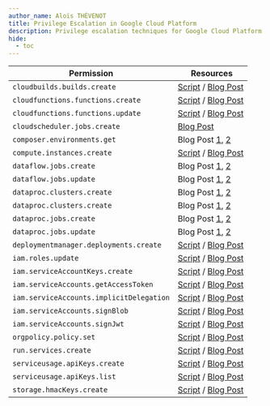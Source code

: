 ```yaml
---
author_name: Aloïs THÉVENOT
title: Privilege Escalation in Google Cloud Platform
description: Privilege escalation techniques for Google Cloud Platform (GCP)
hide:
  - toc
---
```


| Permission | Resources |
| ---------- | --------- |
| `cloudbuilds.builds.create` | [Script](https://github.com/RhinoSecurityLabs/GCP-IAM-Privilege-Escalation/blob/master/ExploitScripts/cloudbuild.builds.create.py) / [Blog Post](https://rhinosecuritylabs.com/gcp/working-as-intendedrce-to-iam-privilege-escalation-in-gcp)   |
| `cloudfunctions.functions.create` | [Script](https://github.com/RhinoSecurityLabs/GCP-IAM-Privilege-Escalation/blob/master/ExploitScripts/cloudfunctions.functions.create-call.py) / [Blog Post](https://rhinosecuritylabs.com/gcp/privilege-escalation-google-cloud-platform-part-1/) |
| `cloudfunctions.functions.update` | [Script](https://github.com/RhinoSecurityLabs/GCP-IAM-Privilege-Escalation/blob/master/ExploitScripts/cloudfunctions.functions.update.py) / [Blog Post](https://rhinosecuritylabs.com/gcp/privilege-escalation-google-cloud-platform-part-1/) |
| `cloudscheduler.jobs.create` | [Blog Post](https://rhinosecuritylabs.com/gcp/privilege-escalation-google-cloud-platform-part-1/) |
| `composer.environments.get` | Blog Post [1](https://security.love/blog/gcp/2020/11/22/lateral-movement-and-privesc-in-GCP.html), [2](https://www.xmcyber.com/blog/new-privilege-escalation-techniques-are-compromising-your-google-cloud-platform/) |
| `compute.instances.create` | [Script](https://github.com/RhinoSecurityLabs/GCP-IAM-Privilege-Escalation/blob/master/ExploitScripts/compute.instances.create.py) / [Blog Post](https://rhinosecuritylabs.com/gcp/privilege-escalation-google-cloud-platform-part-1/) |
| `dataflow.jobs.create` | Blog Post [1](https://security.love/blog/gcp/2020/11/22/lateral-movement-and-privesc-in-GCP.html), [2](https://www.xmcyber.com/blog/new-privilege-escalation-techniques-are-compromising-your-google-cloud-platform/) |
| `dataflow.jobs.update` | Blog Post [1](https://security.love/blog/gcp/2020/11/22/lateral-movement-and-privesc-in-GCP.html), [2](https://www.xmcyber.com/blog/new-privilege-escalation-techniques-are-compromising-your-google-cloud-platform/) |
| `dataproc.clusters.create` | Blog Post [1](https://security.love/blog/gcp/2020/11/22/lateral-movement-and-privesc-in-GCP.html), [2](https://www.xmcyber.com/blog/new-privilege-escalation-techniques-are-compromising-your-google-cloud-platform/) |
| `dataproc.clusters.create` | Blog Post [1](https://security.love/blog/gcp/2020/11/22/lateral-movement-and-privesc-in-GCP.html), [2](https://www.xmcyber.com/blog/new-privilege-escalation-techniques-are-compromising-your-google-cloud-platform/) |
| `dataproc.jobs.create` | Blog Post [1](https://security.love/blog/gcp/2020/11/22/lateral-movement-and-privesc-in-GCP.html), [2](https://www.xmcyber.com/blog/new-privilege-escalation-techniques-are-compromising-your-google-cloud-platform/) |
| `dataproc.jobs.update` | Blog Post [1](https://security.love/blog/gcp/2020/11/22/lateral-movement-and-privesc-in-GCP.html), [2](https://www.xmcyber.com/blog/new-privilege-escalation-techniques-are-compromising-your-google-cloud-platform/) |
| `deploymentmanager.deployments.create` | [Script](https://github.com/RhinoSecurityLabs/GCP-IAM-Privilege-Escalation/blob/master/ExploitScripts/deploymentmanager.deployments.create.py) / [Blog Post](https://rhinosecuritylabs.com/gcp/privilege-escalation-google-cloud-platform-part-1/) |
| `iam.roles.update` | [Script](https://github.com/RhinoSecurityLabs/GCP-IAM-Privilege-Escalation/blob/master/ExploitScripts/iam.roles.update.py) / [Blog Post](https://rhinosecuritylabs.com/gcp/privilege-escalation-google-cloud-platform-part-1/) |
| `iam.serviceAccountKeys.create` | [Script](https://github.com/RhinoSecurityLabs/GCP-IAM-Privilege-Escalation/blob/master/ExploitScripts/iam.serviceAccountKeys.create.py) / [Blog Post](https://rhinosecuritylabs.com/gcp/privilege-escalation-google-cloud-platform-part-1/) |
| `iam.serviceAccounts.getAccessToken` | [Script](https://github.com/RhinoSecurityLabs/GCP-IAM-Privilege-Escalation/blob/master/ExploitScripts/iam.serviceAccounts.getAccessToken.py) / [Blog Post](https://rhinosecuritylabs.com/gcp/privilege-escalation-google-cloud-platform-part-1/) |
| `iam.serviceAccounts.implicitDelegation` | [Script](https://github.com/RhinoSecurityLabs/GCP-IAM-Privilege-Escalation/blob/master/ExploitScripts/iam.serviceAccounts.implicitDelegation.py) / [Blog Post](https://rhinosecuritylabs.com/gcp/privilege-escalation-google-cloud-platform-part-1/) |
| `iam.serviceAccounts.signBlob` | [Script](https://github.com/RhinoSecurityLabs/GCP-IAM-Privilege-Escalation/blob/master/ExploitScripts/iam.serviceAccounts.signBlob-accessToken.py) / [Blog Post](https://rhinosecuritylabs.com/gcp/privilege-escalation-google-cloud-platform-part-1/) |
| `iam.serviceAccounts.signJwt` | [Script](https://github.com/RhinoSecurityLabs/GCP-IAM-Privilege-Escalation/blob/master/ExploitScripts/iam.serviceAccounts.signJWT.py) / [Blog Post](https://rhinosecuritylabs.com/gcp/privilege-escalation-google-cloud-platform-part-1/) |
| `orgpolicy.policy.set` | [Script](https://github.com/RhinoSecurityLabs/GCP-IAM-Privilege-Escalation/blob/master/ExploitScripts/orgpolicy.policy.set.py) / [Blog Post](https://rhinosecuritylabs.com/gcp/privilege-escalation-google-cloud-platform-part-2/) |
| `run.services.create` | [Script](https://github.com/RhinoSecurityLabs/GCP-IAM-Privilege-Escalation/blob/master/ExploitScripts/run.services.create.py) / [Blog Post](https://rhinosecuritylabs.com/gcp/privilege-escalation-google-cloud-platform-part-1/) |
| `serviceusage.apiKeys.create` | [Script](https://github.com/RhinoSecurityLabs/GCP-IAM-Privilege-Escalation/blob/master/ExploitScripts/serviceusage.apiKeys.create.py) / [Blog Post](https://rhinosecuritylabs.com/gcp/privilege-escalation-google-cloud-platform-part-2/) |
| `serviceusage.apiKeys.list` | [Script](https://github.com/RhinoSecurityLabs/GCP-IAM-Privilege-Escalation/blob/master/ExploitScripts/serviceusage.apiKeys.list.py) / [Blog Post](https://rhinosecuritylabs.com/gcp/privilege-escalation-google-cloud-platform-part-2/) |
| `storage.hmacKeys.create` | [Script](https://github.com/RhinoSecurityLabs/GCP-IAM-Privilege-Escalation/blob/master/ExploitScripts/storage.hmacKeys.create.py) / [Blog Post](https://rhinosecuritylabs.com/gcp/privilege-escalation-google-cloud-platform-part-2/) |